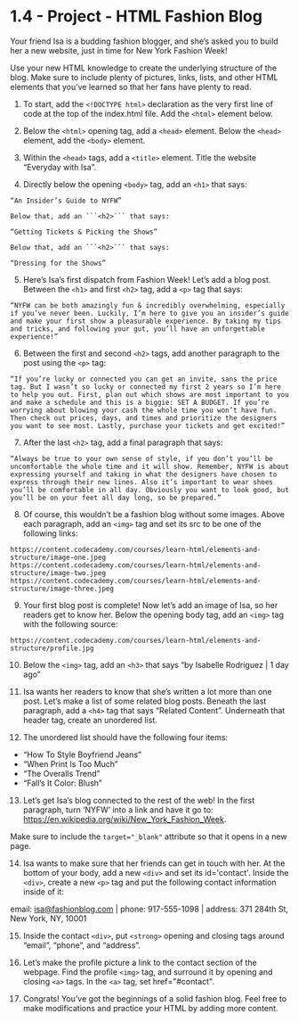 # 1.4 - Project - HTML Fashion Blog
Your friend Isa is a budding fashion blogger, and she’s asked you to build her a new website, just in time for New York Fashion Week!

Use your new HTML knowledge to create the underlying structure of the blog. Make sure to include plenty of pictures, links, lists, and other HTML elements that you’ve learned so that her fans have plenty to read.

1. To start, add the ```<!DOCTYPE html>``` declaration as the very first line of code at the top of the index.html file. Add the ```<html>``` element below.

2. Below the ```<html>``` opening tag, add a ```<head>``` element. Below the ```<head>``` element, add the ```<body>``` element.

3. Within the ```<head>``` tags, add a ```<title>``` element. Title the website “Everyday with Isa”.

4. Directly below the opening ```<body>``` tag, add an ```<h1>``` that says:
```
“An Insider’s Guide to NYFW”

Below that, add an ```<h2>``` that says:

“Getting Tickets & Picking the Shows”

Below that, add an ```<h2>``` that says:

“Dressing for the Shows”
```

5. Here’s Isa’s first dispatch from Fashion Week! Let’s add a blog post. Between the ```<h1>``` and first ```<h2>``` tag, add a ```<p>``` tag that says:
```
“NYFW can be both amazingly fun & incredibly overwhelming, especially if you’ve never been. Luckily, I’m here to give you an insider’s guide and make your first show a pleasurable experience. By taking my tips and tricks, and following your gut, you’ll have an unforgettable experience!”
```

6. Between the first and second ```<h2>``` tags, add another paragraph to the post using the ```<p>``` tag:
```
“If you’re lucky or connected you can get an invite, sans the price tag. But I wasn’t so lucky or connected my first 2 years so I’m here to help you out. First, plan out which shows are most important to you and make a schedule and this is a biggie: SET A BUDGET. If you’re worrying about blowing your cash the whole time you won’t have fun. Then check out prices, days, and times and prioritize the designers you want to see most. Lastly, purchase your tickets and get excited!”
```

7. After the last ```<h2>``` tag, add a final paragraph that says:
```
“Always be true to your own sense of style, if you don’t you’ll be uncomfortable the whole time and it will show. Remember, NYFW is about expressing yourself and taking in what the designers have chosen to express through their new lines. Also it’s important to wear shoes you’ll be comfortable in all day. Obviously you want to look good, but you’ll be on your feet all day long, so be prepared.”
```

8. Of course, this wouldn’t be a fashion blog without some images. Above each paragraph, add an ```<img>``` tag and set its src to be one of the following links:
```
https://content.codecademy.com/courses/learn-html/elements-and-structure/image-one.jpeg
https://content.codecademy.com/courses/learn-html/elements-and-structure/image-two.jpeg
https://content.codecademy.com/courses/learn-html/elements-and-structure/image-three.jpeg
```

9. Your first blog post is complete! Now let’s add an image of Isa, so her readers get to know her. Below the opening body tag, add an ```<img>``` tag with the following source:
```
https://content.codecademy.com/courses/learn-html/elements-and-structure/profile.jpg
```

10. Below the ```<img>``` tag, add an ```<h3>``` that says “by Isabelle Rodriguez | 1 day ago”

11. Isa wants her readers to know that she’s written a lot more than one post. Let’s make a list of some related blog posts. Beneath the last paragraph, add a ```<h4>``` tag that says “Related Content”. Underneath that header tag, create an unordered list.

12. The unordered list should have the following four items:

- “How To Style Boyfriend Jeans”
- “When Print Is Too Much”
- “The Overalls Trend”
- “Fall’s It Color: Blush”
 
13. Let’s get Isa’s blog connected to the rest of the web! In the first paragraph, turn ‘NYFW’ into a link and have it go to: https://en.wikipedia.org/wiki/New_York_Fashion_Week.

Make sure to include the ```target="_blank"``` attribute so that it opens in a new page.

14. Isa wants to make sure that her friends can get in touch with her. At the bottom of your body, add a new ```<div>``` and set its id='contact'. Inside the ```<div>```, create a new ```<p>``` tag and put the following contact information inside of it:

email: isa@fashionblog.com | phone: 917-555-1098 | address: 371 284th St, New York, NY, 10001

15. Inside the contact ```<div>```, put ```<strong>``` opening and closing tags around “email”, “phone”, and “address”.

16. Let’s make the profile picture a link to the contact section of the webpage. Find the profile ```<img>``` tag, and surround it by opening and closing ```<a>``` tags. In the ```<a>``` tag, set href="#contact".

17. Congrats! You’ve got the beginnings of a solid fashion blog. Feel free to make modifications and practice your HTML by adding more content.